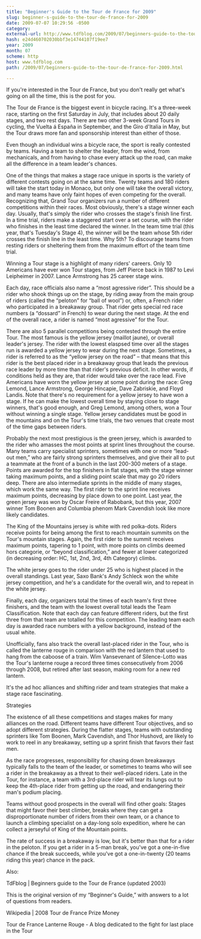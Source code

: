 ```yaml
---
title: "Beginner's Guide to the Tour de France for 2009"
slug: beginner-s-guide-to-the-tour-de-france-for-2009
date: 2009-07-07 10:29:56 -0500
category: 
external-url: http://www.tdfblog.com/2009/07/beginners-guide-to-the-tour-de-france-for-2009.html
hash: e24d460702030bbf3e14744107f19ee7
year: 2009
month: 07
scheme: http
host: www.tdfblog.com
path: /2009/07/beginners-guide-to-the-tour-de-france-for-2009.html

---
```


If you're interested in the Tour de France, but you don't really get what's going on all the time, this is the post for you.


The Tour de France is the biggest event in bicycle racing. It's a three-week race, starting on the first Saturday in July, that includes about 20 daily stages, and two rest days. There are two other 3-week Grand Tours in cycling, the Vuelta á España in September, and the Giro d'Italia in May, but the Tour draws more fan and sponsorship interest than either of those.


Even though an individual wins a bicycle race, the sport is really contested by teams. Having a team to shelter the leader, from the wind, from mechanicals, and from having to chase every attack up the road, can make all the difference in a team leader's chances.


One of the things that makes a stage race unique in sports is the variety of different contests going on at the same time. Twenty teams and 180 riders will take the start today in Monaco, but only one will take the overall victory, and many teams have only faint hopes of even competing for the overall. Recognizing that, Grand Tour organizers run a number of different competitions within their races.
Most obviously, there's a stage winner each day. Usually, that's simply the rider who crosses the stage's finish line first. In a time trial, riders make a staggered start over a set course, with the rider who finishes in the least time declared the winner. In the team time trial (this year, that's Tuesday's Stage 4), the winner will be the team whose 5th rider crosses the finish line in the least time. Why 5th? To discourage teams from resting riders or sheltering them from the maximum effort of the team time trial.


Winning a Tour stage is a highlight of many riders' careers. Only 10  Americans have ever won Tour stages, from Jeff Pierce back in 1987 to Levi Leipheimer in 2007. Lance Armstrong has 25 career stage wins.


Each day, race officials also name a “most agressive rider”. This should be a rider who shook things up on the stage, by riding away from the main group of riders (called the “peloton” for “ball of wool”) or, often, a French rider who participated in a breakaway group. That rider gets special red race numbers (a “dossard” in French) to wear during the next stage. At the end of the overall race, a rider is named “most agressive” for the Tour.


There are also 5 parallel competitions being contested through the entire Tour. The most famous is the yellow jersey (maillot jaune), or overall leader's jersey. The rider with the lowest elaspsed time over all the stages run is awarded a yellow jersey to wear during the next stage. Sometimes, a rider is referred to as the “yellow jersey on the road” – that means that this rider is the best placed rider in a breakaway group that leads the previous race leader by more time than that rider's previous deficit. In other words, if conditions held as they are, that rider would take over the race lead. Five Americans have worn the yellow jersey at some point during the race: Greg Lemond, Lance Armstrong, George Hincapie, Dave Zabriskie, and Floyd Landis. Note that there's no requirement for a yellow jersey to have won a stage. If he can make the lowest overall time by staying close to stage winners, that's good enough, and Greg Lemond, among others, won a Tour without winning a single stage. Yellow jersey candidates must be good in the mountains and on the Tour's time trials, the two venues that create most of the time gaps between riders.


Probably the next most prestigious is the green jersey, which is awarded to the rider who amasses the most points at sprint lines throughout the course. Many teams carry specialist sprinters, sometimes with one or more “lead-out men,” who are fairly strong sprinters themselves, and give their all to put a teammate at the front of a bunch in the last 200-300 meters of a stage. Points are awarded for the top finishers in flat stages, with the stage winner taking maximum points, and a sliding point scale that may go 20 riders deep. There are also intermediate sprints in the middle of many stages, which work the same way. The first rider to the sprint line receives maximum points, decreasing by place down to one point. Last year, the green jersey was won by Oscar Freire of Rabobank, but this year, 2007 winner Tom Boonen and Columbia phenom Mark Cavendish look like more likely candidates.


The King of the Mountains jersey is white with red polka-dots. Riders receive points for being among the first to reach mountain summits on the Tour's mountain stages. Again, the first rider to the summit receives maximum points, tapering to 1 point, with more points on climbs deemed hors categorie, or “beyond classification,” and fewer at lower categorized (in decreasing order: HC, 1st, 2nd, 3rd, 4th Category) climbs.


The white jersey goes to the rider under 25 who is highest placed in the overall standings. Last year, Saxo Bank's Andy Schleck won the white jersey competition, and he's a candidate for the overall win, and to repeat in the white jersey.


Finally, each day, organizers total the times of each team's first three finishers, and the team with the lowest overall total leads the Team Classification. Note that each day can feature different riders, but the first three from that team are totalled for this competition. The leading team each day is awarded race numbers with a yellow background, instead of the usual white.


Unofficially, fans also track the overall last-placed rider in the Tour, who is called the lanterne rouge in comparison with the red lantern that used to hang from the caboose of a train. Wim Vansevenant of Silence-Lotto was the Tour's lanterne rouge a record three times consecutively from 2006 through 2008, but retired after last season, making room for a new red lantern.


It's the ad hoc alliances and shifting rider and team strategies that make a stage race fascinating.


Strategies

The existence of all these competitions and stages makes for many alliances on the road. Different teams have different Tour objectives, and so adopt different strategies. During the flatter stages, teams with outstanding sprinters like Tom Boonen, Mark Cavendish, and Thor Hushovd, are likely to work to reel in any breakaway, setting up a sprint finish that favors their fast men.


As the race progresses, responsibility for chasing down breakaways typically falls to the team of the leader, or sometimes to teams who will see a rider in the breakaway as a threat to their well-placed riders. Late in the Tour, for instance, a team with a 3rd-place rider will tear its lungs out to keep the 4th-place rider from getting up the road, and endangering their man's podium placing.


Teams without good prospects in the overall will find other goals: Stages that might favor their best climber, breaks where they can get a disproportionate number of riders from their own team, or a chance to launch a climbing specialist on a day-long solo expedition, where he can collect a jerseyful of King of the Mountain points.


The rate of success in a breakaway is low, but it's better than that for a rider in the peloton. If you get a rider in a 5-man break, you've got a one-in-five chance if the break succeeds, while you've got a one-in-twenty (20 teams riding this year) chance in the pack.


Also:


TdFblog | Beginners guide to the Tour de France (updated 2003)


This is the original version of my “Beginner's Guide,” with answers to a lot of questions from readers.


Wikipedia | 2008 Tour de France Prize Money


Tour de France Lanterne Rouge - A blog dedicated to the fight for last place in the Tour



